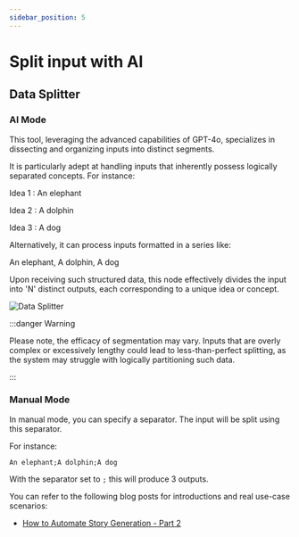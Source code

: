 ```yaml
---
sidebar_position: 5
---
```


# Split input with AI

## Data Splitter

### AI Mode

This tool, leveraging the advanced capabilities of GPT-4o, specializes in dissecting and organizing inputs into distinct segments.

It is particularly adept at handling inputs that inherently possess logically separated concepts. For instance:

Idea 1 : An elephant

Idea 2 : A dolphin

Idea 3 : A dog

Alternatively, it can process inputs formatted in a series like:

An elephant, A dolphin, A dog

Upon receiving such structured data, this node effectively divides the input into 'N' distinct outputs, each corresponding to a unique idea or concept.

![Data Splitter](/img/page-images/split-input/1.png)

:::danger Warning

Please note, the efficacy of segmentation may vary. Inputs that are overly complex or excessively lengthy could lead to less-than-perfect splitting, as the system may struggle with logically partitioning such data.

:::

### Manual Mode

In manual mode, you can specify a separator. The input will be split using this separator.

For instance:

```
An elephant;A dolphin;A dog
```

With the separator set to `;` this will produce 3 outputs.

You can refer to the following blog posts for introductions and real use-case scenarios:

- [How to Automate Story Generation - Part 2](../../../blog/automate-story-creation-2)

